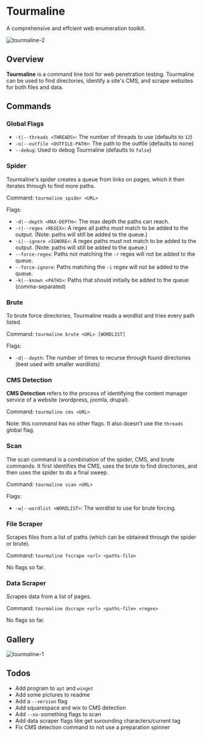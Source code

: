 # Tourmaline
A comprehensive and effcient web enumeration toolkit.

![tourmaline-2](https://github.com/user-attachments/assets/3be40f92-b47f-4828-aa77-8b82398a044b)

## Overview
**Tourmaline** is a command line tool for web penetration testing. 
Tourmaline can be used to find directories, identify a site's CMS, and scrape websites for both files and data.
## Commands
### Global Flags
- `-t|--threads <THREADS>`: The number of threads to use (defaults to `12`)
- `-o|--outfile <OUTFILE-PATH>`: The path to the outfile (defaults to none)
- `--debug`: Used to debug Tourmaline (defaults to `false`)
### Spider
Tourmaline's spider creates a queue from links on pages, which it then iterates through to find more paths.

Command: `tourmaline spider <URL>`

Flags:
- `-d|--depth <MAX-DEPTH>`: The max depth the paths can reach.
- `-r|--regex <REGEX>`: A regex all paths must match to be added to the output. (Note: paths will still be added to the queue.)
- `-i|--ignore <IGNORE>`: A regex paths must not match to be added to the output. (Note: paths will still be added to the queue.)
- `--force-regex`: Paths not matching the `-r` regex will not be added to the queue.
- `--force-ignore`: Paths matching the `-i` regex will not be added to the queue.
- `-k|--known <PATHS>`: Paths that should initially be added to the queue (comma-separated)

### Brute
To brute force directories, Tourmaline reads a wordlist and tries every path listed.

Command: `tourmaline brute <URL> [WORDLIST]`

Flags:
- `-d|--depth`: The number of times to recurse through found directories (best used with smaller wordlists)

### CMS Detection
**CMS Detection** refers to the process of identifying the content manager service of a website (wordpress, joomla, drupal).

Command: `tourmaline cms <URL>`

Note: this command has no other flags. It also doesn't use the `threads` global flag.

### Scan
The scan command is a combination of the spider, CMS, and brute commands. It first identifies the CMS, uses the brute to find directories, and then uses the spider to do a final sweep.

Command: `tourmaline scan <URL>`

Flags:
- `-w|--wordlist <WORDLIST>`: The wordlist to use for brute forcing.

### File Scraper
Scrapes files from a list of paths (which can be obtained through the spider or brute).

Command: `tourmaline fscrape <url> <paths-file>`

No flags so far.

### Data Scraper
Scrapes data from a list of pages.

Command: `tourmaline dscrape <url> <paths-file> <regex>`

No flags so far.

## Gallery
![tourmaline-1](https://github.com/user-attachments/assets/ad1d5082-c603-451a-bb92-d924b87ebc17)

## Todos
- Add program to `apt` and `winget`
- Add some pictures to readme
- Add a `--version` flag
- Add squarespace and wix to CMS detection
- Add `--no-`something flags to scan 
- Add data scraper flags like get surounding characters/current tag
- Fix CMS detection command to not use a preparation spinner
